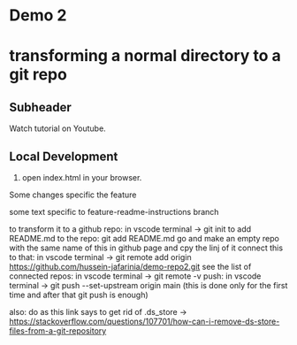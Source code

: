 # Demo 2
# transforming a normal directory to a git repo

## Subheader

Watch tutorial on Youtube.

## Local Development

1. open index.html in your browser.

Some changes specific the feature 

some text specific to feature-readme-instructions branch

to transform it to a github repo: in vscode terminal -> git init
to add README.md to the repo: git add README.md
go and make an empty repo with the same name of this in github page and cpy the linj of it
connect this to that: in vscode terminal -> git remote add origin https://github.com/hussein-jafarinia/demo-repo2.git
see the list of connected repos: in vscode terminal -> git remote -v
push: in vscode terminal -> git push --set-upstream origin main (this is done only for the first time and after that git push is enough)

also: do as this link says to get rid of .ds_store -> https://stackoverflow.com/questions/107701/how-can-i-remove-ds-store-files-from-a-git-repository

